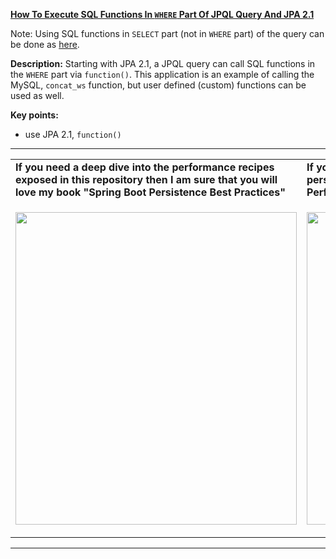 **[How To Execute SQL Functions In `WHERE` Part Of JPQL Query And JPA 2.1](https://github.com/AnghelLeonard/Hibernate-SpringBoot/tree/master/HibernateSpringBootJpqlFunctionsParams)**

Note: Using SQL functions in `SELECT` part (not in `WHERE` part) of the query can be done as [here](https://github.com/AnghelLeonard/Hibernate-SpringBoot/tree/master/HibernateSpringBootJpqlFunctionsParams).

**Description:** Starting with JPA 2.1, a JPQL query can call SQL functions in the `WHERE` part via `function()`. This application is an example of calling the MySQL, `concat_ws` function, but user defined (custom) functions can be used as well.

**Key points:**
- use JPA 2.1, `function()` 

-----------------------------------------------------------------------------------------------------------------------    
<table>
     <tr><td><b>If you need a deep dive into the performance recipes exposed in this repository then I am sure that you will love my book "Spring Boot Persistence Best Practices"</b></td><td><b>If you need a hand of tips and illustrations of 100+ Java persistence performance issues then "Java Persistence Performance Illustrated Guide" is for you.</b></td></tr>
     <tr><td>
<a href="https://www.apress.com/us/book/9781484256251"><p align="left"><img src="https://github.com/AnghelLeonard/Hibernate-SpringBoot/blob/master/Spring%20Boot%20Persistence%20Best%20Practices.jpg" height="500" width="450"/></p></a>
</td><td>
<a href="https://leanpub.com/java-persistence-performance-illustrated-guide"><p align="right"><img src="https://github.com/AnghelLeonard/Hibernate-SpringBoot/blob/master/Java%20Persistence%20Performance%20Illustrated%20Guide.jpg" height="500" width="450"/></p></a>
</td></tr></table>

-----------------------------------------------------------------------------------------------------------------------    

